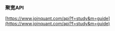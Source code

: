 ### 聚宽API
[https://www.joinquant.com/api?f=study&m=guide](https://www.joinquant.com/api?f=study&m=guide)
